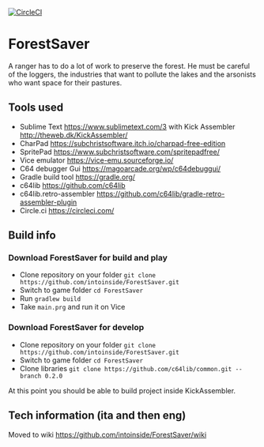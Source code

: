[![CircleCI](https://circleci.com/gh/intoinside/ForestSaver/tree/main.svg?style=svg)](https://circleci.com/gh/intoinside/ForestSaver/tree/main)

# ForestSaver

A ranger has to do a lot of work to preserve the forest. He must be careful of the loggers, the industries that want to pollute the lakes and the arsonists who want space for their pastures.

## Tools used
* Sublime Text https://www.sublimetext.com/3 with Kick Assembler http://theweb.dk/KickAssembler/
* CharPad https://subchristsoftware.itch.io/charpad-free-edition
* SpritePad https://www.subchristsoftware.com/spritepadfree/
* Vice emulator https://vice-emu.sourceforge.io/
* C64 debugger Gui https://magoarcade.org/wp/c64debuggui/
* Gradle build tool https://gradle.org/
* c64lib https://github.com/c64lib
* c64lib.retro-assembler https://github.com/c64lib/gradle-retro-assembler-plugin
* Circle.ci https://circleci.com/

## Build info

### Download ForestSaver for build and play

* Clone repository on your folder
`git clone https://github.com/intoinside/ForestSaver.git`
* Switch to game folder
`cd ForestSaver`
* Run `gradlew build`
* Take `main.prg` and run it on Vice

### Download ForestSaver for develop

* Clone repository on your folder
`git clone https://github.com/intoinside/ForestSaver.git`
* Switch to game folder
`cd ForestSaver`
* Clone libraries
`git clone https://github.com/c64lib/common.git --branch 0.2.0`

At this point you should be able to build project inside KickAssembler.

## Tech information (ita and then eng)

Moved to wiki
https://github.com/intoinside/ForestSaver/wiki
